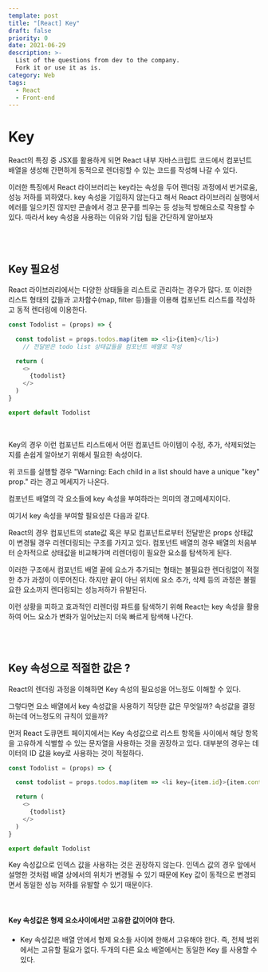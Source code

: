 ```yaml
---
template: post
title: "[React] Key"
draft: false
priority: 0
date: 2021-06-29
description: >-
  List of the questions from dev to the company.
  Fork it or use it as is.
category: Web
tags:
  - React
  - Front-end
---
```


# **Key**

React의 특징 중 JSX를 활용하게 되면 React 내부 자바스크립트 코드에서 컴포넌트 배열을 생성해 간편하게 동적으로 렌더링할 수 있는 코드를 작성해 나갈 수 있다.

이러한 특징에서 React 라이브러리는 key라는 속성을 두어 렌더링 과정에서 번거로움, 성능 저하를 꾀하였다. key 속성을 기입하지 않는다고 해서 React 라이브러리 실행에서 에러를 일으키진 않지만 콘솔에서 경고 문구를 띄우는 등 성능적 방해요소로 작용할 수 있다. 따라서 key 속성을 사용하는 이유와 기입 팁을 간단하게 알아보자

<br/>

<br/>

## **Key 필요성**

React 라이브러리에서는 다양한 상태들을 리스트로 관리하는 경우가 많다. 또 이러한 리스트 형태의 값들과 고차함수(map, filter 등)들을 이용해 컴포넌트 리스트를 작성하고 동적 렌더링에 이용한다.

```javascript
const Todolist = (props) => {

  const todolist = props.todos.map(item => <li>{item}</li>)
	// 전달받은 todo list 상태값들을 컴포넌트 배열로 작성

  return (
    <>
      {todolist}
    </>
  )
}

export default Todolist
```

<br/>

Key의 경우 이런 컴포넌트 리스트에서 어떤 컴포넌트 아이템이 수정, 추가, 삭제되었는지를 손쉽게 알아보기 위해서 필요한 속성이다.

위 코드를 실행할 경우 "Warning: Each child in a list should have a unique "key" prop." 라는 경고 메세지가 나온다.

컴포넌트 배열의 각 요소들에 key 속성을 부여하라는 의미의 경고메세지이다.

여기서 key 속성을 부여할 필요성은 다음과 같다.

React의 경우 컴포넌트의 state값 혹은 부모 컴포넌트로부터 전달받은 props 상태값이 변경될 경우 리렌더링되는 구조를 가지고 있다. 컴포넌트 배열의 경우 배열의 처음부터 순차적으로 상태값을 비교해가며 리렌더링이 필요한 요소를 탐색하게 된다.

이러한 구조에서 컴포넌트 배열 끝에 요소가 추가되는 형태는 불필요한 렌더링없이 적절한 추가 과정이 이루어진다. 하지만 끝이 아닌 위치에 요소 추가, 삭제 등의 과정은 불필요한 요소까지 렌더링되는 성능저하가 유발된다.

이런 상황을 피하고 효과적인 리렌더링 파트를 탐색하기 위해 React는 key 속성을 활용하여 어느 요소가 변화가 일어났는지 더욱 빠르게 탐색해 나간다.

<br/>

<br/>

## **Key 속성으로 적절한 값은 ?**

React의 렌더링 과정을 이해하면 Key 속성의 필요성을 어느정도 이해할 수 있다.

그렇다면 요소 배열에서 key 속성값을 사용하기 적당한 값은 무엇일까? 속성값을 결정하는데 어느정도의 규칙이 있을까?

먼저 React 도큐먼트 페이지에서는 Key 속성값으로 리스트 항목들 사이에서 해당 항목을 고유하게 식별할 수 있는 문자열을 사용하는 것을 권장하고 있다. 대부분의 경우는 데이터의 ID 값을 key로 사용하는 것이 적절하다.

```javascript
const Todolist = (props) => {

  const todolist = props.todos.map(item => <li key={item.id}>{item.content}</li>)

  return (
    <>
      {todolist}
    </>
  )
}

export default Todolist
```

Key 속성값으로 인덱스 값을 사용하는 것은 권장하지 않는다. 인덱스 값의 경우 앞에서 설명한 것처럼 배열 상에서의 위치가 변경될 수 있기 때문에 Key 값이 동적으로 변경되면서 동일한 성능 저하를 유발할 수 있기 때문이다.

<br/>

#### **Key 속성값은 형제 요소사이에서만 고유한 값이어야 한다.**

- Key 속성값은 배열 안에서 형제 요소들 사이에 한해서 고유해야 한다. 즉, 전체 범위에서는 고유할 필요가 없다. 두개의 다른 요소 배열에서는 동일한 Key 를 사용할 수 있다.

<br/>

<br/>


